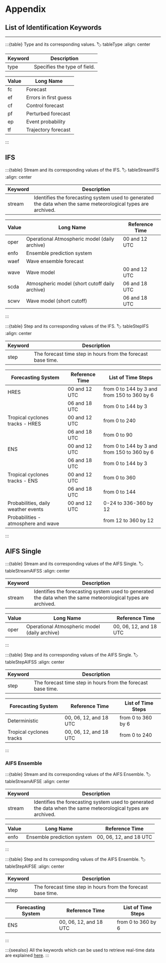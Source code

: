 # Appendix

## List of Identification Keywords
---

:::{table} Type and its corresponding values.
:label: tableType
:align: center

| Keyword | Description |
| -------- | ---- |
| type | Specifies the type of field. |

| Value | Long Name |
| -------- | ---- |
| fc | Forecast |
| ef | Errors in first guess  |
| cf | Control forecast  |
| pf | Perturbed forecast |
| ep | Event probability |
| tf | Trajectory forecast |
:::

## IFS
:::{table} Stream and its corresponding values of the IFS.
:label: tableStreamIFS
:align: center

| Keyword | Description |
| -------- | ---- |
| stream | Identifies the forecasting system used to generated the data when the same meteorological types are archived. |

| Value | Long Name | Reference Time |
| -------- | ---- | ---- |
| oper | Operational Atmospheric model (daily archive) | 00 and 12 UTC |
| enfo | Ensemble prediction system  |
| waef | Wave ensemble forecast |
| wave | Wave model | 00 and 12 UTC |
| scda | Atmospheric model (short cutoff daily archive) | 06 and 18 UTC |
| scwv | Wave model (short cutoff) | 06 and 18 UTC |
:::

:::{table} Step and its corresponding values of the IFS.
:label: tableStepIFS
:align: center

| Keyword | Description |
| -------- | ---- |
| step | The forecast time step in hours from the forecast base time. |

| Forecasting System | Reference Time | List of Time Steps |
| -------- | ---- | ---- |
| HRES | 00 and 12 UTC | from 0 to 144 by 3 and from 150 to 360 by 6 |
|  | 06 and 18 UTC | from 0 to 144 by 3 |
| Tropical cyclones tracks - HRES | 00 and 12 UTC | from 0 to 240 |
|  | 06 and 18 UTC | from 0 to 90 |
| ENS | 00 and 12 UTC | from 0 to 144 by 3 and from 150 to 360 by 6 |
|  | 06 and 18 UTC | from 0 to 144 by 3 |
| Tropical cyclones tracks - ENS | 00 and 12 UTC | from 0 to 360 |
|  | 06 and 18 UTC | from 0 to 144 |
| Probabilities, daily weather events | 00 and 12 UTC | 0-24 to 336-360 by 12 |
| Probabilities - atmosphere and wave |  | from 12 to 360 by 12 |
:::

## AIFS Single
:::{table} Stream and its corresponding values of the AIFS Single.
:label: tableStreamAIFSS
:align: center

| Keyword | Description |
| -------- | ---- |
| stream | Identifies the forecasting system used to generated the data when the same meteorological types are archived. |

| Value | Long Name | Reference Time |
| -------- | ---- | ---- |
| oper | Operational Atmospheric model (daily archive) | 00, 06, 12, and 18 UTC |
:::

:::{table} Step and its corresponding values of the AIFS Single.
:label: tableStepAIFSS
:align: center

| Keyword | Description |
| -------- | ---- |
| step | The forecast time step in hours from the forecast base time. |

| Forecasting System | Reference Time | List of Time Steps |
| -------- | ---- | ---- |
| Deterministic | 00, 06, 12, and 18 UTC | from 0 to 360 by 6 |
| Tropical cyclones tracks | 00, 06, 12, and 18 UTC | from 0 to 240 |
:::

### AIFS Ensemble
:::{table} Stream and its corresponding values of the AIFS Ensemble.
:label: tableStreamAIFSE
:align: center

| Keyword | Description |
| -------- | ---- |
| stream | Identifies the forecasting system used to generated the data when the same meteorological types are archived. |

| Value | Long Name | Reference Time |
| -------- | ---- | ---- |
| enfo | Ensemble prediction system  | 00, 06, 12, and 18 UTC |
:::

:::{table} Step and its corresponding values of the AIFS Ensemble.
:label: tableStepAIFSE
:align: center

| Keyword | Description |
| -------- | ---- |
| step | The forecast time step in hours from the forecast base time. |

| Forecasting System | Reference Time | List of Time Steps |
| -------- | ---- | ---- |
| ENS | 00, 06, 12, and 18 UTC | from 0 to 360 by 6 |
:::

:::{seealso}
All the keywords which can be used to retrieve real-time data are explained [here](https://confluence.ecmwf.int/display/UDOC/Keywords+in+MARS+and+Dissemination+requests).
:::
